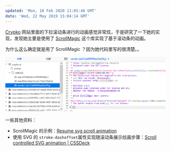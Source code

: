 ```yaml
---
updated: 'Mon, 10 Feb 2020 11:05:46 GMT'
date: 'Wed, 22 May 2019 15:04:14 GMT'
---
```


[Crypko](https://crypko.ai/#/beta) 网站里面的下拉滚动条进行的动画感觉非常炫，于是研究了一下她的实现，发现她主要是使用了 [ScrollMagic](https://github.com/janpaepke/ScrollMagic) 这个库实现了基于滚动条的动画。

为什么这么确定就是用了 ScrollMagic ？因为她代码里写的很清楚。。

![Crypko 基于滚动条进行的动画是如何实现的？](./img/CrypkoScrollAnimate.png)

一些其他资料：

-   ScrollMagic 的示例：[Resume svg scroll animation](https://codepen.io/1010543618/pen/OYjEgb)
-   使用 SVG 的 `stroke-dashoffset`属性实现随滚动条展示绘画步骤：[Scroll controlled SVG animation | CSSDeck](http://cssdeck.com/labs/scroll-controlled-svg-animation)

